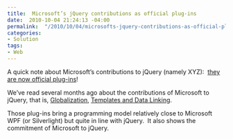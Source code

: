```yaml
---
title:  Microsoft’s jQuery contributions as official plug-ins
date:  2010-10-04 21:24:13 -04:00
permalink:  "/2010/10/04/microsofts-jquery-contributions-as-official-plug-ins/"
categories:
- Solution
tags:
- Web
---
```

<p>A quick note about Microsoft’s contributions to jQuery (namely XYZ):&#160; <a href="http://blog.jquery.com/2010/10/04/new-official-jquery-plugins-provide-templating-data-linking-and-globalization/">they are now official plug-ins</a>!</p>  <p>We’ve read several months ago about the contributions of Microsoft to jQuery, that is, <a href="http://weblogs.asp.net/scottgu/archive/2010/06/10/jquery-globalization-plugin-from-microsoft.aspx">Globalization</a>, <a href="http://weblogs.asp.net/scottgu/archive/2010/05/07/jquery-templates-and-data-linking-and-microsoft-contributing-to-jquery.aspx">Templates and Data Linking</a>.</p>  <p>Those plug-ins bring a programming model relatively close to Microsoft WPF (or Silverlight) but quite in line with jQuery.&#160; It also shows the commitment of Microsoft to jQuery.</p>